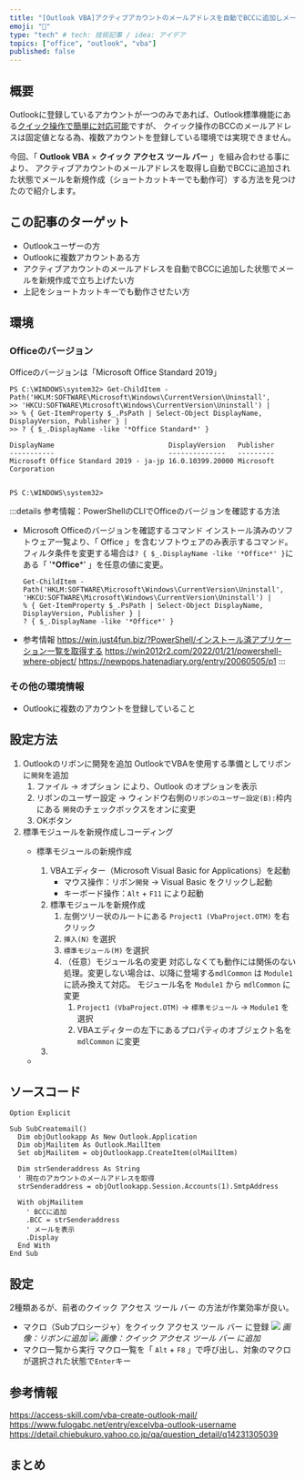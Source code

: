 ```yaml
---
title: "[Outlook VBA]アクティブアカウントのメールアドレスを自動でBCCに追加しメールを新規作成する方法"
emoji: "📧"
type: "tech" # tech: 技術記事 / idea: アイデア
topics: ["office", "outlook", "vba"]
published: false
---
```

## 概要
Outlookに登録しているアカウントが一つのみであれば、Outlook標準機能にある[クイック操作で簡単に対応可能](https://zenn.dev/haretokidoki/articles/54c4cf61b865e3#%5Boutlook%5D-メールを新規作成／返信／転送する際に毎回、bccに自身のアドレスを追加したい場合)ですが、
クイック操作のBCCのメールアドレスは固定値となる為、複数アカウントを登録している環境では実現できません。

今回、「 **Outlook VBA** × **クイック アクセス ツール バー** 」を組み合わせる事により、
アクティブアカウントのメールアドレスを取得し自動でBCCに追加された状態でメールを新規作成（ショートカットキーでも動作可）する方法を見つけたので紹介します。

## この記事のターゲット
- Outlookユーザーの方
- Outlookに複数アカウントある方
- アクティブアカウントのメールアドレスを自動でBCCに追加した状態でメールを新規作成で立ち上げたい方
- 上記をショートカットキーでも動作させたい方
## 環境
### Officeのバージョン
Officeのバージョンは「Microsoft Office Standard 2019」
```powershell:コマンドでバージョン確認した結果
PS C:\WINDOWS\system32> Get-ChildItem -Path('HKLM:SOFTWARE\Microsoft\Windows\CurrentVersion\Uninstall',
>> 'HKCU:SOFTWARE\Microsoft\Windows\CurrentVersion\Uninstall') |
>> % { Get-ItemProperty $_.PsPath | Select-Object DisplayName, DisplayVersion, Publisher } |
>> ? { $_.DisplayName -like '*Office Standard*' }

DisplayName                            DisplayVersion   Publisher
-----------                            --------------   ---------
Microsoft Office Standard 2019 - ja-jp 16.0.10399.20000 Microsoft Corporation


PS C:\WINDOWS\system32>
```
:::details 参考情報：PowerShellのCLIでOfficeのバージョンを確認する方法
- Microsoft Officeのバージョンを確認するコマンド
    インストール済みのソフトウェア一覧より、「 Office 」を含むソフトウェアのみ表示するコマンド。
    フィルタ条件を変更する場合は`? { $_.DisplayName -like '*Office*' }`にある「 '\***Office**\*' 」を任意の値に変更。
  ```powershell:コマンドのみを抜粋
  Get-ChildItem -Path('HKLM:SOFTWARE\Microsoft\Windows\CurrentVersion\Uninstall',
  'HKCU:SOFTWARE\Microsoft\Windows\CurrentVersion\Uninstall') |
  % { Get-ItemProperty $_.PsPath | Select-Object DisplayName, DisplayVersion, Publisher } |
  ? { $_.DisplayName -like '*Office*' }
  ```
- 参考情報
  https://win.just4fun.biz/?PowerShell/インストール済アプリケーション一覧を取得する
  https://win2012r2.com/2022/01/21/powershell-where-object/
  https://newpops.hatenadiary.org/entry/20060505/p1
:::
### その他の環境情報
- Outlookに複数のアカウントを登録していること
<!-- ## 利用条件
- 選択中（アクティブ）アイテムが属しているアカウント自身のメールアドレスをBCCに追加した状態でメール作成
- ショートカットキー入力によりマクロの呼び出しが可能である事。 -->
## 設定方法
1. Outlookのリボンに開発を追加
    OutlookでVBAを使用する準備としてリボンに`開発`を追加
    1. ファイル → オプション により、Outlook のオプションを表示
    1. リボンのユーザー設定 → ウィンドウ右側の`リボンのユーザー設定(B):`枠内にある `開発`のチェックボックスをオンに変更
    1. OKボタン
1. 標準モジュールを新規作成しコーディング
    - 標準モジュールの新規作成
        1. VBAエディター（Microsoft Visual Basic for Applications）を起動
            - マウス操作：リボン`開発` → Visual Basic をクリックし起動
            - キーボード操作：`Alt` + `F11` により起動
        1. 標準モジュールを新規作成
            1. 左側ツリー状のルートにある `Project1 (VbaProject.OTM)` を右クリック
            1. `挿入(N)` を選択
            1. `標準モジュール(M)` を選択
            1. （任意）モジュール名の変更
                対応しなくても動作には関係のない処理。変更しない場合は、以降に登場する`mdlCommon` は `Module1` に読み換えて対応。
                モジュール名を `Module1` から `mdlCommon` に変更
                1. `Project1 (VbaProject.OTM)` → `標準モジュール` → `Module1` を選択
                1. VBAエディターの左下にあるプロパティのオブジェクト名を `mdlCommon` に変更
        1. 

    - 
## ソースコード
```vbnet
Option Explicit

Sub SubCreatemail()
  Dim objOutlookapp As New Outlook.Application
  Dim objMailitem As Outlook.MailItem
  Set objMailitem = objOutlookapp.CreateItem(olMailItem)

  Dim strSenderaddress As String
  ' 現在のアカウントのメールアドレスを取得
  strSenderaddress = objOutlookapp.Session.Accounts(1).SmtpAddress

  With objMailitem
    ' BCCに追加
    .BCC = strSenderaddress
    ' メールを表示
    .Display
  End With
End Sub

```
## 設定
2種類あるが、前者のクイック アクセス ツール バー の方法が作業効率が良い。
- マクロ（Subプロシージャ）をクイック アクセス ツール バー に登録
  ![](https://storage.googleapis.com/zenn-user-upload/ee0e5d947b96-20230714.png)
  *画像：リボンに追加*
  ![](https://storage.googleapis.com/zenn-user-upload/e3e4d4c96c30-20230714.png)
  *画像：クイック アクセス ツール バー に追加*
- マクロ一覧から実行
  マクロ一覧を「 `Alt` + `F8` 」で呼び出し、対象のマクロが選択された状態で`Enter`キー

## 参考情報
https://access-skill.com/vba-create-outlook-mail/
https://www.fulogabc.net/entry/excelvba-outlook-username
https://detail.chiebukuro.yahoo.co.jp/qa/question_detail/q14231305039

## まとめ
